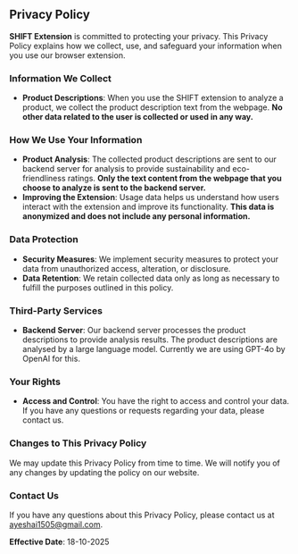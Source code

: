 ## Privacy Policy

**SHIFT Extension** is committed to protecting your privacy. This Privacy Policy explains how we collect, use, and safeguard your information when you use our browser extension.

### Information We Collect

- **Product Descriptions**: When you use the SHIFT extension to analyze a product, we collect the product description text from the webpage. **No other data related to the user is collected or used in any way.**

### How We Use Your Information

- **Product Analysis**: The collected product descriptions are sent to our backend server for analysis to provide sustainability and eco-friendliness ratings. **Only the text content from the webpage that you choose to analyze is sent to the backend server.**
- **Improving the Extension**: Usage data helps us understand how users interact with the extension and improve its functionality. **This data is anonymized and does not include any personal information.**

### Data Protection

- **Security Measures**: We implement security measures to protect your data from unauthorized access, alteration, or disclosure.
- **Data Retention**: We retain collected data only as long as necessary to fulfill the purposes outlined in this policy.

### Third-Party Services

- **Backend Server**: Our backend server processes the product descriptions to provide analysis results. The product descriptions are analysed by a large language model. Currently we are using GPT-4o by OpenAI for this.

### Your Rights

- **Access and Control**: You have the right to access and control your data. If you have any questions or requests regarding your data, please contact us.

### Changes to This Privacy Policy

We may update this Privacy Policy from time to time. We will notify you of any changes by updating the policy on our website.

### Contact Us

If you have any questions about this Privacy Policy, please contact us at ayeshai1505@gmail.com.

**Effective Date**: 18-10-2025